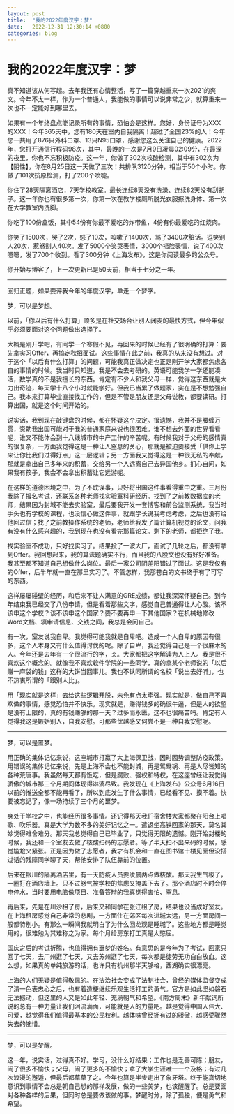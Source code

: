 ```yaml
---
layout: post
title:  "我的2022年度汉字：梦"
date:   2022-12-31 12:30:14 +0800
categories: blog
---
```



# 我的2022年度汉字：梦



真不知道该从何写起。去年我还有心情整活，写了一篇穿越重来一次2021的爽文。今年不太一样，作为一个普通人，我能做的事情可以说非常之少，就算重来一次也不一定能好到哪里去。

如果有一个年终盘点能记录所有的事情，恐怕会是这样。您好，身份证号为XXX的XXX！今年365天中，您有180天在室内自我隔离！超过了全国23%的人！今年您一共用了876只外科口罩、13只N95口罩，感谢您这么关注自己的健康。2022年，您打开通信行程码98次，其中，最晚的一次是7月9日凌晨02:09分，在最深的夜里，你也不忘积极防疫。这一年，你做了302次核酸检测，其中有302次为【阴性】，你在8月25日这一天做了三次！共排队3120分钟，相当于50个小时。你做了101次抗原检测，打了200个喷嚏。

你住了28天隔离酒店，7天学校教室。最长连续8天没有洗澡、连续82天没有刮胡子。这一年你也有很多第一次，你第一次在教学楼厕所脱光衣服擦洗身体、第一次在大学教室内洗脚。

你吃了100份盒饭，其中54份有你最不爱吃的炸带鱼，4份有你最爱吃的红烧肉。

你笑了1500次，哭了2次，怒了10次，咳嗽了1400次，骂了3400次脏话。逗笑别人20次，惹怒别人40次。发了5000个笑哭表情，3000个捂脸表情，说了400次嗯嗯，发了700个收到。看了300分钟《上海发布》，这是你阅读最多的公众号。

你开始写博客了，上一次更新已是50天前，相当于七分之一年。

  
---
  

回归正题，如果要评我今年的年度汉字，单走一个梦字。

梦，可以是梦想。

以前，「你以后有什么打算」顶多是在社交场合让别人闭麦的最快方式，但今年似乎必须要面对这个问题做出选择了。

大概是刚开学吧，有同学一个寒假不见，再回来的时候已经有了很明确的打算：要先拿实习Offer，再搞定秋招面试。这些事情在此之前，我真的从来没有想过。对于这个「以后有什么打算」的问题，可能我真正做决定也正是刚开学大家都焦虑各自的事情的时候。我当时只知道，我是不会去考研的。英语可能我学一学还能凑活，数学真的不是我擅长的东西。肯定有不少人和我父母一样，觉得这东西就是大力出奇迹，每天学十八个小时就能学好。但我已当累了做题家，实在是不想勉强自己。我本来打算毕业直接找工作的，但是不管是朋友还是父母说教，都要读研。打算出国，就是这个时间开始的。

说实话，我到现在敲键盘的时候，都在怀疑这个决定。很遗憾，我并不是腰缠万贯，资助我出国可能对于我的普通家庭来说也很困难。谁不想去外面的世界看看呢，谁又不能体会到十八线城市的中产工作的辛苦呢。有时候我对于父母的感情真的很复杂，一方面我觉得这是一种让人窒息的关心，那就是被迫要接受「供你上学来让你比我们过得好点」这一层逻辑；另一方面我又觉得这是一种很无私的奉献，那就是拿出自己多年来的积蓄，交给另一个人远离自己去异国他乡。扪心自问，如果我有孩子，我会不会拿出积蓄让它远游呢。

在这样的道德困境之中，为了不耽误事，只好将出国这件事看得重中之重。三月份我除了报名考试，还联系各种老师找实验室科研经历。找到了之前教数据库的老师，结果因为封城不能去实验室，最后要我开发一套博客和前台监测系统，我当时手头也有学校的课程，也没信心做这件事，就跟学长说我考虑考虑，之后也没有给他回过信；找了之前教操作系统的老师，老师给我发了篇计算机视觉的论文，问我有没有什么感兴趣的，我到现在也没有看完那篇论文。剩下的老师，都拒绝了我。

找实验室不成功，只好找实习了。结果投了一波大厂，面试了几轮之后，都没有拿到Offer。我回想起来，我的算法题确实不行，而且我的八股文也没有好好准备。我甚至都不知道自己想做什么岗位。最后一家公司阴差阳错过了面试。这是我仅有的Offer，后半年就一直在那里实习了。不管怎样，我那苍白的文书终于有了可写的东西。

这样屡屡碰壁的经历，和后来不让人满意的GRE成绩，都让我深深怀疑自己。到今年结束我已经交了八份申请，但是看着那些文字，感觉自己普通得让人心酸。该不该申这个学校？该不该申这个国家？要不要再申一下其他国家？在机械地修改Word文档、填申请信息、交钱之间，我总是会问自己。

有一次，室友说我自卑。我觉得可能我就是自卑吧。造成一个人自卑的原因有很多，这个人本身又有什么值得讨伐的呢。除了自卑，我还觉得自己是一个很麻木的人。今年还是去年有一个很流行的字，仌。大家都把这字解读为人上人。我是很不喜欢这个概念的。就像我不喜欢软件学院的一些同学，真的拿某个老师说的「以后赚一麻袋的钱」这样的大饼当回事儿。我也不认同所谓的名校「说出去好听」，也不热衷所谓的「跟别人比」。

用「现实就是这样」去给这些逻辑开脱，未免有点太牵强。现实就是，做自己不喜欢做的事情，感觉恐怕并不快乐。现实就是，赚得钱多的确很牛逼，但是人的欲望是没有上限的，真的有钱赚够的那一天？过多而永匮，这不也很痛苦吗。肯定有人觉得我这是嫉妒别人，自我安慰。可那些优越感又何尝不是一种自我安慰呢。

  
---
  

梦，可以是噩梦。

用正确的集体记忆来说，这座城市打赢了大上海保卫战，因时因势调整防疫政策。用错误的集体记忆来说，先是上海不会也不能封城，再是鸳鸯锅、再是人尽皆知的各种荒唐事。我虽然每天都有饭吃，但是腐败、强权和特权，在这座曾经让我觉得骄傲的城市那三个月期间体现得淋漓尽致。我发现在《上海发布》公众号6月16日以前的推送全都不能再看了，所以到底发生了什么事情，已经看不见、摸不着。快要被忘记了，像一场持续了三个月的噩梦。

身处于学校之中，也能经历很多事情。还记得那天我们宿舍楼大家都聚在阳台上唱歌、吹乐器。真是大学为数不多的美好记忆之一。遣返坐高铁回家的那天，莫名其妙觉得难舍难分。那天我总觉得自己已毕业了，只觉得无限的遗憾。刚开始封楼的时候，我还和一个室友去做了核酸扫码的志愿者。等了半天扫不出来码的时候，感觉尴尬又紧张。正是因为做了志愿者，我才有机会和一直在图书馆十楼见面但没搭过话的残障同学聊了天，帮他安排了队伍靠前的位置。

后来在银川的隔离酒店里，有一天防疫人员要凌晨两点做核酸。那天我生气极了，一圈打在酒店墙上。只不过怒气被学校的焦虑又掩盖下去了。那个酒店时不时会停电停水，当时要用电脑做项目、准备答辩的我真觉得害怕、窒息。

再后来，先是在川沙租了房，后来又和同学在张江租了房，结果也没当成好室友。在上海租房感觉自己非常的悲剧，一方面住在郊区每次进城太远，另一方面房间一般都特别小。有那么一瞬间我就明白了为什么回龙观是睡城了。这些地方都是睡觉用的，很难勉为其难称之为家。每个月给房东打工真是太憋屈。

国庆之后的考试折腾，也值得拥有噩梦的姓名。有意思的是今年为了考试，回家只回了七天，去广州逛了七天，又去苏州逛了七天，每次都是徒劳无功白白放血。这么想，如果真的单纯旅游的话，也许只有杭州那半天够格，西湖确实很漂亮。

上海的人们无疑是值得敬佩的。在法治社会变成了法制社会，曾经的媒体监督变成了清一色表忠心之后，也有着造梗继续乐观生活打工的勇气。官方是如此坚如磐石无法撼动，但这里的人又是如此年轻、充满朝气和希望。《南方周末》新年献词所说的总有一种力量让我们泪流满面，可能就是人的力量吧。越是觉得中国人伟大、可爱，越觉得我们值得最基本的公民权利。越体味曾经拥有过的骄傲，越感受骤然失去的惋惜。

  
---
  

梦，可以是梦醒。

这一年，说实话，过得真不好。学习，没什么好结果；工作也是乏善可陈；朋友，闹了很多不愉快；父母，闹了更多的不愉快；拿了大学生涯唯一一个及格；有过几次浪漫的邂逅，但最后都草草了之。今年也算是半步走出了象牙塔。终于能真切地意识到事情不会总是朝自己想的那样发展，做的一些美梦，也该醒醒了。总是要面对各种各样的后果，但同时总是要做该做的事。梦醒时分，除了孤独，便是勇气和希望。